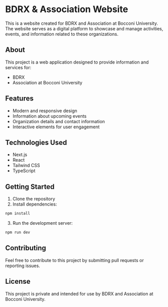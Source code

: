 # BDRX & Association Website

This is a website created for BDRX and Association at Bocconi University. The website serves as a digital platform to showcase and manage activities, events, and information related to these organizations.

## About

This project is a web application designed to provide information and services for:

- BDRX
- Association at Bocconi University

## Features

- Modern and responsive design
- Information about upcoming events
- Organization details and contact information
- Interactive elements for user engagement

## Technologies Used

- Next.js
- React
- Tailwind CSS
- TypeScript

## Getting Started

1. Clone the repository
2. Install dependencies:

```bash
npm install
```

3. Run the development server:

```bash
npm run dev
```

## Contributing

Feel free to contribute to this project by submitting pull requests or reporting issues.

## License

This project is private and intended for use by BDRX and Association at Bocconi University.
